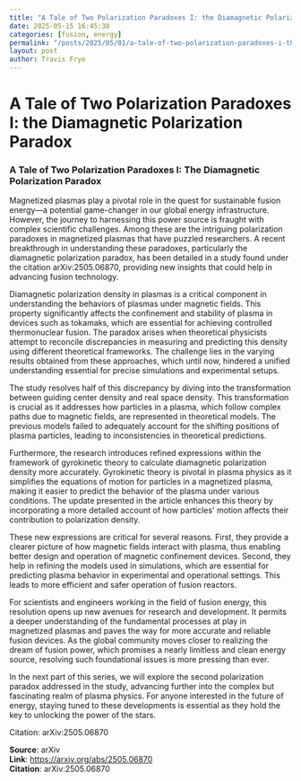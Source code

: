 ```yaml
---
title: "A Tale of Two Polarization Paradoxes I: the Diamagnetic Polarization Paradox"
date: 2025-05-15 16:45:38
categories: [fusion, energy]
permalink: "/posts/2025/05/01/a-tale-of-two-polarization-paradoxes-i-the-diamagnetic-polarization-paradox/"
layout: post
author: Travis Frye
---
```


# A Tale of Two Polarization Paradoxes I: the Diamagnetic Polarization Paradox

### A Tale of Two Polarization Paradoxes I: The Diamagnetic Polarization Paradox

Magnetized plasmas play a pivotal role in the quest for sustainable fusion energy—a potential game-changer in our global energy infrastructure. However, the journey to harnessing this power source is fraught with complex scientific challenges. Among these are the intriguing polarization paradoxes in magnetized plasmas that have puzzled researchers. A recent breakthrough in understanding these paradoxes, particularly the diamagnetic polarization paradox, has been detailed in a study found under the citation arXiv:2505.06870, providing new insights that could help in advancing fusion technology.

Diamagnetic polarization density in plasmas is a critical component in understanding the behaviors of plasmas under magnetic fields. This property significantly affects the confinement and stability of plasma in devices such as tokamaks, which are essential for achieving controlled thermonuclear fusion. The paradox arises when theoretical physicists attempt to reconcile discrepancies in measuring and predicting this density using different theoretical frameworks. The challenge lies in the varying results obtained from these approaches, which until now, hindered a unified understanding essential for precise simulations and experimental setups.

The study resolves half of this discrepancy by diving into the transformation between guiding center density and real space density. This transformation is crucial as it addresses how particles in a plasma, which follow complex paths due to magnetic fields, are represented in theoretical models. The previous models failed to adequately account for the shifting positions of plasma particles, leading to inconsistencies in theoretical predictions.

Furthermore, the research introduces refined expressions within the framework of gyrokinetic theory to calculate diamagnetic polarization density more accurately. Gyrokinetic theory is pivotal in plasma physics as it simplifies the equations of motion for particles in a magnetized plasma, making it easier to predict the behavior of the plasma under various conditions. The update presented in the article enhances this theory by incorporating a more detailed account of how particles' motion affects their contribution to polarization density.

These new expressions are critical for several reasons. First, they provide a clearer picture of how magnetic fields interact with plasma, thus enabling better design and operation of magnetic confinement devices. Second, they help in refining the models used in simulations, which are essential for predicting plasma behavior in experimental and operational settings. This leads to more efficient and safer operation of fusion reactors.

For scientists and engineers working in the field of fusion energy, this resolution opens up new avenues for research and development. It permits a deeper understanding of the fundamental processes at play in magnetized plasmas and paves the way for more accurate and reliable fusion devices. As the global community moves closer to realizing the dream of fusion power, which promises a nearly limitless and clean energy source, resolving such foundational issues is more pressing than ever.

In the next part of this series, we will explore the second polarization paradox addressed in the study, advancing further into the complex but fascinating realm of plasma physics. For anyone interested in the future of energy, staying tuned to these developments is essential as they hold the key to unlocking the power of the stars.

Citation: arXiv:2505.06870

**Source**: arXiv  
**Link**: https://arxiv.org/abs/2505.06870  
**Citation**: arXiv:2505.06870
